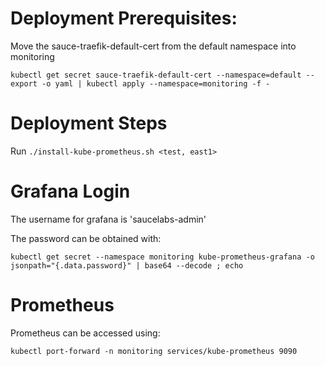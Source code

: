 # Deployment Prerequisites:

Move the sauce-traefik-default-cert from the default namespace into monitoring
```
kubectl get secret sauce-traefik-default-cert --namespace=default --export -o yaml | kubectl apply --namespace=monitoring -f -
```

# Deployment Steps
Run `./install-kube-prometheus.sh <test, east1>`

# Grafana Login

The username for grafana is 'saucelabs-admin'

The password can be obtained with:
```
kubectl get secret --namespace monitoring kube-prometheus-grafana -o jsonpath="{.data.password}" | base64 --decode ; echo
```

# Prometheus
Prometheus can be accessed using:
```
kubectl port-forward -n monitoring services/kube-prometheus 9090
```
